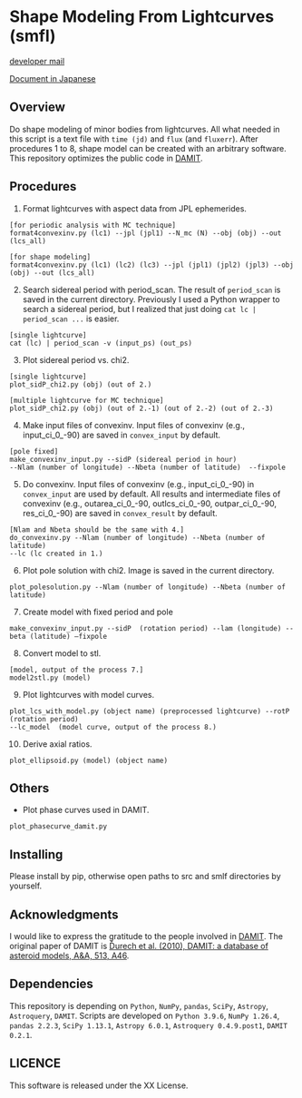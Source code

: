 # Shape Modeling From Lightcurves (smfl)
[developer mail](mailto:beniyama@ioa.s.u-tokyo.ac.jp)

[Document in Japanese](http://www.ioa.s.u-tokyo.ac.jp/~beniyama/pdf/DAMIT_JB.pdf)

## Overview
Do shape modeling of minor bodies from lightcurves.
All what needed in this script is a text file with 
`time (jd)` and `flux` (and `fluxerr`).
After procedures 1 to 8, shape model can be created with an arbitrary software.
This repository optimizes the public code in [DAMIT](https://astro.troja.mff.cuni.cz/projects/damit/).


## Procedures
1. Format lightcurves with aspect data from JPL ephemerides.
```
[for periodic analysis with MC technique]
format4convexinv.py (lc1) --jpl (jpl1) --N_mc (N) --obj (obj) --out (lcs_all)

[for shape modeling]
format4convexinv.py (lc1) (lc2) (lc3) --jpl (jpl1) (jpl2) (jpl3) --obj (obj) --out (lcs_all)
```

2. Search sidereal period with period_scan.
The result of `period_scan` is saved in the current directory.
Previously I used a Python wrapper to search a sidereal period, but I realized that just doing `cat lc | period_scan ...` is easier.
```
[single lightcurve]
cat (lc) | period_scan -v (input_ps) (out_ps)
```

3. Plot sidereal period vs. chi2.
```
[single lightcurve]
plot_sidP_chi2.py (obj) (out of 2.)

[multiple lightcurve for MC technique]
plot_sidP_chi2.py (obj) (out of 2.-1) (out of 2.-2) (out of 2.-3)
```

4. Make input files of convexinv.
Input files of convexinv (e.g., input_ci_0_-90) are saved in `convex_input` by default.
```
[pole fixed]
make_convexinv_input.py --sidP (sidereal period in hour) 
--Nlam (number of longitude) --Nbeta (number of latitude)  --fixpole
```

5. Do convexinv.
Input files of convexinv (e.g., input_ci_0_-90) in `convex_input` are used by default.
All results and intermediate files of convexinv (e.g., outarea_ci_0_-90, outlcs_ci_0_-90, outpar_ci_0_-90, res_ci_0_-90) are saved in `convex_result` by default.
```
[Nlam and Nbeta should be the same with 4.]
do_convexinv.py --Nlam (number of longitude) --Nbeta (number of latitude) 
--lc (lc created in 1.)
```

6. Plot pole solution with chi2.
Image is saved in the current directory.
```
plot_polesolution.py --Nlam (number of longitude) --Nbeta (number of latitude)
```

7. Create model with fixed period and pole
```
make_convexinv_input.py --sidP  (rotation period) --lam (longitude) --beta (latitude) —fixpole
```

8. Convert model to stl.
```
[model, output of the process 7.]
model2stl.py (model)
```

9. Plot lightcurves with model curves.
```
plot_lcs_with_model.py (object name) (preprocessed lightcurve) --rotP (rotation period) 
--lc_model  (model curve, output of the process 8.)
```

10. Derive axial ratios.
```
plot_ellipsoid.py (model) (object name)
```

## Others
- Plot phase curves used in DAMIT.
```
plot_phasecurve_damit.py
```


## Installing
Please install by pip, otherwise open paths to src and smlf directories by yourself.


## Acknowledgments
I would like to express the gratitude to the people involved in [DAMIT](https://astro.troja.mff.cuni.cz/projects/damit/).
The original paper of DAMIT is 
[Ďurech et al. (2010), DAMIT: a database of asteroid models, A&A, 513, A46](https://ui.adsabs.harvard.edu/abs/2010A%26A...513A..46D).


## Dependencies
This repository is depending on `Python`, `NumPy`, `pandas`, `SciPy`, `Astropy`, `Astroquery`, `DAMIT`.
Scripts are developed on `Python 3.9.6`, `NumPy 1.26.4`, `pandas 2.2.3`, `SciPy 1.13.1`, `Astropy 6.0.1`, `Astroquery 0.4.9.post1`, `DAMIT 0.2.1`.

## LICENCE

This software is released under the XX License.

